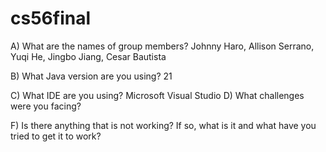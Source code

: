 # cs56final
A) What are the names of group members?
Johnny Haro, Allison Serrano, Yuqi He, Jingbo Jiang, Cesar Bautista

B) What Java version are you using?
21

C) What IDE are you using?
Microsoft Visual Studio
D) What challenges were you facing?

F) Is there anything that is not working? If so, what is it and what have you tried to get it to work?

